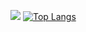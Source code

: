 [![](https://img.shields.io/twitter/follow/rikumomo0407?label=Twitter&logo=twitter&style=dark)](http://twitter.com/rikumomo0407)
[![Top Langs](https://github-readme-stats.vercel.app/api/top-langs/?username=rikumomo0407&layout=compact&theme=onedark)](https://github.com/anuraghazra/github-readme-stats)